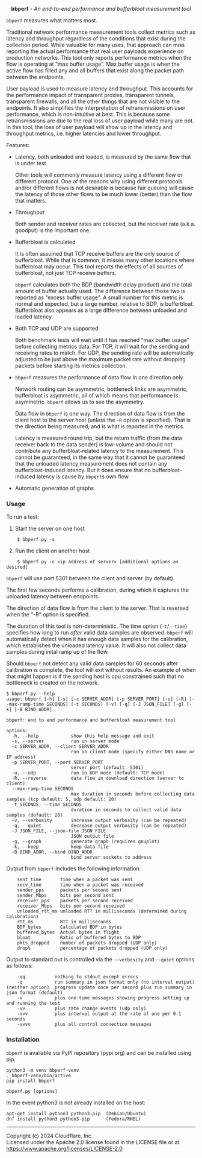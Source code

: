 <p align="center"><strong>bbperf</strong> <em>- An end-to-end performance and bufferbloat measurement tool</em></p>

`bbperf` measures what matters most.

Traditional network performance measurement tools collect metrics such as latency and throughput regardless of the conditions that exist during the collection period.  While valuable for many uses, that approach can miss reporting the actual performance that real user payloads experience on production networks.  This tool only reports performance metrics when the flow is operating at "max buffer usage".  Max buffer usage is when the active flow has filled any and all buffers that exist along the packet path between the endpoints.

User payload is used to measure latency and throughput.  This accounts for the performance impact of transparent proxies, transparent tunnels, transparent firewalls, and all the other things that are not visible to the endpoints.  It also simplifies the interpretation of retransmissions on user performance, which is non-intuitive at best.  This is because some retransmissions are due to the real loss of user payload while many are not.  In this tool, the loss of user payload will show up in the latency and throughput metrics, i.e. higher latencies and lower throughput.

Features:

* Latency, both unloaded and loaded, is measured by the same flow that is under test.

    Other tools will commonly measure latency using a different flow or different protocol.  One of the reasons why using different protocols and/or different flows is not desirable is because fair queuing will cause the latency of those other flows to be much lower (better) than the flow that matters.

* Throughput

    Both sender and receiver rates are collected, but the receiver rate (a.k.a. goodput) is the important one.

* Bufferbloat is calculated

    It is often assumed that TCP receive buffers are the only source of bufferbloat.  While that is common, it misses many other locations where bufferbloat may occur.  This tool reports the effects of all sources of bufferbloat, not just TCP receive buffers.

    `bbperf` calculates both the BDP (bandwidth delay product) and the total amount of buffer actually used.  The difference between those two is reported as "excess buffer usage".  A small number for this metric is normal and expected, but a large number, relative to BDP, is bufferbloat.  Bufferbloat also appears as a large difference between unloaded and loaded latency.

* Both TCP and UDP are supported

    Both benchmark tests will wait until it has reached "max buffer usage" before collecting metrics data.  For TCP, it will wait for the sending and receiving rates to match.  For UDP, the sending rate will be automatically adjusted to be just above the maximum packet rate without dropping packets before starting its metrics collection.

* `bbperf` measures the performance of data flow in one direction only.

    Network routing can be asymmetric, bottleneck links are asymmetric, bufferbloat is asymmetric, all of which means that performance is asymmetric.  `bbperf` allows us to see the asymmetry.

    Data flow in `bbperf` is one way.  The direction of data flow is from the client host to the server host (unless the `-R` option is specified).  That is the direction being measured, and is what is reported in the metrics.

    Latency is measured round trip, but the return traffic (from the data receiver back to the data sender) is low-volume and should not contribute any bufferbloat-related latency to the measurement.  This cannot be guaranteed, in the same way that it cannot be guaranteed that the unloaded latency measurement does not contain any bufferbloat-induced latency.  But it does ensure that no bufferbloat-induced latency is cause by `bbperf`s own flow.

* Automatic generation of graphs

### Usage

To run a test:

1. Start the server on one host
```
    $ bbperf.py -s
```

2. Run the client on another host
```
    $ bbperf.py -c <ip address of server> [additional options as desired]
```

`bbperf` will use port 5301 between the client and server (by default).

The first few seconds performs a calibration, during which it captures the unloaded latency between endpoints.

The direction of data flow is from the client to the server.  That is reversed when the "-R" option is specified.

The duration of this tool is non-deterministic.  The time option (`-t`/`--time`) specifies how long to run _after_ valid data samples are observed.  `bbperf` will automatically detect when it has enough data samples for the calibration, which establishes the unloaded latency value.  It will also not collect data samples during inital ramp up of the flow.

Should `bbperf` not detect any valid data samples for 60 seconds after calibration is complete, the tool will exit without results.  An example of when that might happen is if the sending host is cpu constrained such that no bottleneck is created on the network.

```
$ bbperf.py --help
usage: bbperf [-h] [-s] [-c SERVER_ADDR] [-p SERVER_PORT] [-u] [-R] [--max-ramp-time SECONDS] [-t SECONDS] [-v] [-q] [-J JSON_FILE] [-g] [-k] [-B BIND_ADDR]

bbperf: end to end performance and bufferbloat measurement tool

options:
  -h, --help            show this help message and exit
  -s, --server          run in server mode
  -c SERVER_ADDR, --client SERVER_ADDR
                        run in client mode (specify either DNS name or IP address)
  -p SERVER_PORT, --port SERVER_PORT
                        server port (default: 5301)
  -u, --udp             run in UDP mode (default: TCP mode)
  -R, --reverse         data flow in download direction (server to client)
  --max-ramp-time SECONDS
                        max duration in seconds before collecting data samples (tcp default: 5, udp default: 20)
  -t SECONDS, --time SECONDS
                        duration in seconds to collect valid data samples (default: 20)
  -v, --verbosity       increase output verbosity (can be repeated)
  -q, --quiet           decrease output verbosity (can be repeated)
  -J JSON_FILE, --json-file JSON_FILE
                        JSON output file
  -g, --graph           generate graph (requires gnuplot)
  -k, --keep            keep data file
  -B BIND_ADDR, --bind BIND_ADDR
                        bind server sockets to address
```

Output from `bbperf` includes the following information:
```
    sent_time       time when a packet was sent
    recv_time       time when a packet was received
    sender_pps      packets per second sent
    sender_Mbps     bits per second sent
    receiver_pps    packets per second received
    receiver_Mbps   bits per second received
    unloaded_rtt_ms unloaded RTT in milliseconds (determined during calibration)
    rtt_ms          RTT in milliseconds
    BDP_bytes       Calculated BDP in bytes
    buffered_bytes  Actual bytes in flight
    bloat           Ratio of buffered bytes to BDP
    pkts_dropped    number of packets dropped (UDP only)
    drop%           percentage of packets dropped (UDP only)
```

Output to standard out is controlled via the `--verbosity` and `--quiet` options as follows:
```
    -qq           nothing to stdout except errors
    -q            run summary in json format only (no interval output)
(neither option)  progress update once per second plus run summary in json format (default)
    -v            plus one-time messages showing progress setting up and running the test
    -vv           plus rate change events (udp only)
    -vvv          plus interval output at the rate of one per 0.1 seconds
    -vvvv         plus all control connection messages
```

### Installation

`bbperf` is available via PyPI repository (pypi.org) and can be installed using pip.

```
python3 -m venv bbperf-venv
. bbperf-venv/bin/active
pip install bbperf

bbperf.py [options]
```

In the event python3 is not already installed on the host:

```
apt-get install python3 python3-pip  (Debian/Ubuntu)
dnf install python3 python3-pip      (Fedora/RHEL)
```

---
Copyright (c) 2024 Cloudflare, Inc.<br/>
Licensed under the Apache 2.0 license found in the LICENSE file or at https://www.apache.org/licenses/LICENSE-2.0

